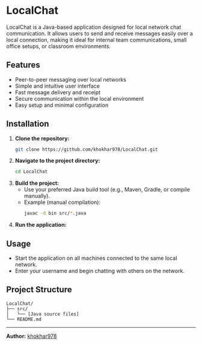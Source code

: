 # LocalChat

LocalChat is a Java-based application designed for local network chat communication. It allows users to send and receive messages easily over a local connection, making it ideal for internal team communications, small office setups, or classroom environments.

## Features

- Peer-to-peer messaging over local networks
- Simple and intuitive user interface
- Fast message delivery and receipt
- Secure communication within the local environment
- Easy setup and minimal configuration

## Installation

1. **Clone the repository:**
   ```bash
   git clone https://github.com/khokhar978/LocalChat.git
   ```
2. **Navigate to the project directory:**
   ```bash
   cd LocalChat
   ```
3. **Build the project:**
   - Use your preferred Java build tool (e.g., Maven, Gradle, or compile manually).
   - Example (manual compilation):
     ```bash
     javac -d bin src/*.java
     ```
4. **Run the application:**

## Usage

- Start the application on all machines connected to the same local network.
- Enter your username and begin chatting with others on the network.

## Project Structure

```
LocalChat/
├── src/
│   └── [Java source files]
└── README.md
```


---

**Author:** [khokhar978](https://github.com/khokhar978)
